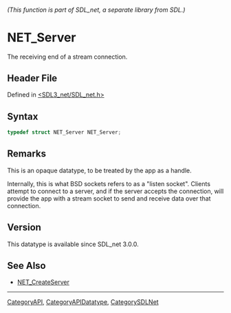 ###### (This function is part of SDL_net, a separate library from SDL.)
# NET_Server

The receiving end of a stream connection.

## Header File

Defined in [<SDL3_net/SDL_net.h>](https://github.com/libsdl-org/SDL_net/blob/main/include/SDL3_net/SDL_net.h)

## Syntax

```c
typedef struct NET_Server NET_Server;
```

## Remarks

This is an opaque datatype, to be treated by the app as a handle.

Internally, this is what BSD sockets refers to as a "listen socket".
Clients attempt to connect to a server, and if the server accepts the
connection, will provide the app with a stream socket to send and receive
data over that connection.

## Version

This datatype is available since SDL_net 3.0.0.

## See Also

- [NET_CreateServer](NET_CreateServer)

----
[CategoryAPI](CategoryAPI), [CategoryAPIDatatype](CategoryAPIDatatype), [CategorySDLNet](CategorySDLNet)

